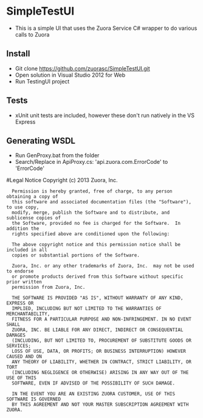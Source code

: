 # SimpleTestUI
* This is a simple UI that uses the Zuora Service C# wrapper to do various calls to Zuora

## Install
* Git clone https://github.com/zuorasc/SimpleTestUI.git
* Open solution in Visual Studio 2012 for Web
* Run TestingUI project

## Tests
* xUnit unit tests are included, however these don't run natively in the VS Express

## Generating WSDL
* Run GenProxy.bat from the folder
* Search/Replace in ApiProxy.cs: 'api.zuora.com.ErrorCode' to 'ErrorCode'

#Legal Notice
      Copyright (c) 2013 Zuora, Inc.
	  
      Permission is hereby granted, free of charge, to any person obtaining a copy of 
	  this software and associated documentation files (the "Software"), to use copy, 
	  modify, merge, publish the Software and to distribute, and sublicense copies of 
	  the Software, provided no fee is charged for the Software.  In addition the
	  rights specified above are conditioned upon the following:
	
	  The above copyright notice and this permission notice shall be included in all
	  copies or substantial portions of the Software.
	
	  Zuora, Inc. or any other trademarks of Zuora, Inc.  may not be used to endorse
	  or promote products derived from this Software without specific prior written
	  permission from Zuora, Inc.
	
	  THE SOFTWARE IS PROVIDED "AS IS", WITHOUT WARRANTY OF ANY KIND, EXPRESS OR
	  IMPLIED, INCLUDING BUT NOT LIMITED TO THE WARRANTIES OF MERCHANTABILITY,
	  FITNESS FOR A PARTICULAR PURPOSE AND NON-INFRINGEMENT. IN NO EVENT SHALL
	  ZUORA, INC. BE LIABLE FOR ANY DIRECT, INDIRECT OR CONSEQUENTIAL DAMAGES
	  (INCLUDING, BUT NOT LIMITED TO, PROCUREMENT OF SUBSTITUTE GOODS OR SERVICES;
	  LOSS OF USE, DATA, OR PROFITS; OR BUSINESS INTERRUPTION) HOWEVER CAUSED AND ON
	  ANY THEORY OF LIABILITY, WHETHER IN CONTRACT, STRICT LIABILITY, OR TORT
	  (INCLUDING NEGLIGENCE OR OTHERWISE) ARISING IN ANY WAY OUT OF THE USE OF THIS
	  SOFTWARE, EVEN IF ADVISED OF THE POSSIBILITY OF SUCH DAMAGE.  
	
	  IN THE EVENT YOU ARE AN EXISTING ZUORA CUSTOMER, USE OF THIS SOFTWARE IS GOVERNED
	  BY THIS AGREEMENT AND NOT YOUR MASTER SUBSCRIPTION AGREEMENT WITH ZUORA.
